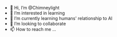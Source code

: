 - 👋 Hi, I’m @Chimneylight
- 👀 I’m interested in learning
- 🌱 I’m currently learning humans' relationship to AI
- 💞️ I’m looking to collaborate 
- 📫 How to reach me ...

<!---
Chimneylight/Chimneylight is a ✨ special ✨ repository because its `README.md` (this file) appears on your GitHub profile.
You can click the Preview link to take a look at your changes.
--->
